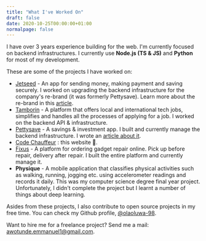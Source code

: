 ```yaml
---
title: "What I've Worked On"
draft: false
date: 2020-10-25T00:00:00+01:00
normalpage: false
---
```


I have over 3 years experience building for the web. I'm currently focused on backend infrastructures. I currently use **Node.js (TS & JS)** and **Python** for most of my development.

These are some of the projects I have worked on:

- [Jetseed](https://jetseed.com) - An app for sending money, making payment and saving securely. I worked on upgrading the backend infrastructure for the company's re-brand (it was formerly Pettysave). Learn more about the re-brand in this [article](https://blog.jetseed.com/pettysave-is-now-jetseed-2918ea2c3c76).
- [Tamborin](https://tamborin.io) - A platform that offers local and international tech jobs, simplifies and handles all the processes of applying for a job. I worked on the backend API & infrastructure.
- [Pettysave](https://pettysave.com) - A savings & investment app. I built and currently manage the backend infrastructure. I wrote an [article about it](/my-experience-with-rebuilding-a-product-from-ground-up).
- [Code Chauffeur](https://codechauffeur.com) : this website 👀.
- [Fixus](https://fixus.com.ng) - A platform for ordering gadget repair online. Pick up before repair, delivery after repair. I built the entire platform and currently manage it.
- **Physique** - A mobile application that classifies physical activities such as walking, running, jogging etc. using accelerometer readings and records it daily. This was my computer science degree final year project. Unfortunately, I didn't complete the project but I learnt a number of things about deep learning.

Asides from these projects, I also contribute to open source projects in my free time. You can check my Github profile, [@olaoluwa-98](https://github.com/olaoluwa-98).

Want to hire me for a freelance project? Send me a mail: awotunde.emmanuel1@gmail.com.
